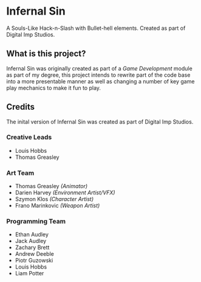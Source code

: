 # Infernal Sin

A Souls-Like Hack-n-Slash with Bullet-hell elements. Created as part of Digital Imp Studios.

## What is this project?

Infernal Sin was originally created as part of a *Game Development* module as part of my degree, this project intends to rewrite part of the code base into a more presentable manner as well as changing a number of key game play mechanics to make it fun to play.

## Credits

The inital version of Infernal Sin was created as part of Digital Imp Studios.

### Creative Leads

* Louis Hobbs [<i class="fab fa-linkedin"></i>](https://www.linkedin.com/in/louis-hobbs)
* Thomas Greasley [<i class="fab fa-linkedin"></i>](https://www.linkedin.com/in/thomas-greasley) [<i class="fab fa-artstation"></i>](https://www.artstation.com/emperor339)

### Art Team

* Thomas Greasley *(Animator)* [<i class="fab fa-linkedin"></i>](https://www.linkedin.com/in/thomas-greasley) [<i class="fab fa-artstation"></i>](https://emperor339.artstation.com)
* Darien Harvey *(Environment Artist/VFX)* [<i class="fab fa-linkedin"></i>](https://www.linkedin.com/in/darien-harvey/) [<i class="fab fa-artstation"></i>](https://darien.artstation.com)
* Szymon Klos *(Character Artist)* [<i class="fab fa-linkedin"></i>](https://www.linkedin.com/in/szymonklos1/) [<i class="fab fa-artstation"></i>](https://szym.artstation.com)
* Frano Marinkovic *(Weapon Artist)* [<i class="fab fa-linkedin"></i>](https://www.linkedin.com/in/franom/) [<i class="fab fa-artstation"></i>](https://franom.artstation.com)

### Programming Team

* Ethan Audley [<i class="fab fa-linkedin"></i>](https://www.linkedin.com/in/ethan-audley-2a0582142/) [<i class="fab fa-gitlab"></i>](https://gitlab.com/EthanAudley)
* Jack Audley  [<i class="fab fa-linkedin"></i>](https://www.linkedin.com/in/jack-audley-096025189/) [<i class="fab fa-gitlab"></i>](https://gitlab.com/AudleyJack)
* Zachary Brett [<i class="fab fa-linkedin"></i>](https://www.linkedin.com/in/zachary-brett/) [<i class="fab fa-gitlab"></i>](https://gitlab.com/oniisama) [<i class="fab fa-github"></i>](https://github.com/momijisama)
* Andrew Deeble [<i class="fab fa-linkedin"></i>](https://www.linkedin.com/in/andrew-deeble-8b2a3a1a5/) [<i class="fab fa-gitlab"></i>](https://gitlab.com/Deebs17) [<i class="fab fa-github"></i>](https://github.com/Deebs17)
* Piotr Guzowski [<i class="fab fa-gitlab"></i>](https://gitlab.com/guuzen)
* Louis Hobbs [<i class="fab fa-linkedin"></i>](https://www.linkedin.com/in/louis-hobbs/) [<i class="fab fa-gitlab"></i>](https://gitlab.com/bazzadwarf) [<i class="fab fa-github"></i>](https://github.com/bazzadwarf)
* Liam Potter [<i class="fab fa-linkedin"></i>](https://www.linkedin.com/in/byte-warlock/) [<i class="fab fa-gitlab"></i>](https://gitlab.com/byte-warlock) [<i class="fab fa-github"></i>](https://github.com/byte-warlock)
